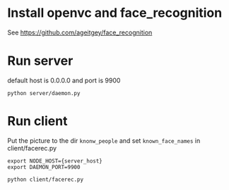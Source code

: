 # Install openvc and face_recognition

See https://github.com/ageitgey/face_recognition

# Run server

default host is 0.0.0.0 and port is 9900

`python server/daemon.py`

# Run client

Put the picture to the dir `knonw_people`  and set `known_face_names` in client/facerec.py

```
export NODE_HOST={server_host}
export DAEMON_PORT=9900

python client/facerec.py
```

